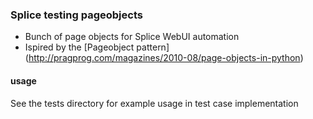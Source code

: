 ### Splice testing pageobjects
* Bunch of page objects for Splice WebUI automation
* Ispired by the [Pageobject pattern] (http://pragprog.com/magazines/2010-08/page-objects-in-python)


#### usage
See the tests directory for example usage in test case implementation
